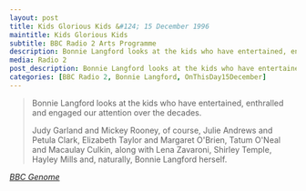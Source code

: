 ```yaml
---
layout: post
title: Kids Glorious Kids &#124; 15 December 1996
maintitle: Kids Glorious Kids
subtitle: BBC Radio 2 Arts Programme
description: Bonnie Langford looks at the kids who have entertained, enthralled and engaged our attention over the decades.
media: Radio 2
post_description: Bonnie Langford looks at the kids who have entertained, enthralled and engaged our attention over the decades.
categories: [BBC Radio 2, Bonnie Langford, OnThisDay15December]
---
```


> Bonnie Langford looks at the kids who have entertained, enthralled and engaged our attention over the decades.
>
> Judy Garland and Mickey Rooney, of course, Julie Andrews and Petula Clark, Elizabeth Taylor and Margaret O'Brien, Tatum O'Neal and Macaulay Culkin, along with Lena Zavaroni, Shirley Temple, Hayley Mills and, naturally, Bonnie Langford herself.

<cite>[BBC Genome](https://genome.ch.bbc.co.uk/schedules/radio2/1996-12-15#at-23.00)</cite>


